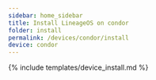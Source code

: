 ```yaml
---
sidebar: home_sidebar
title: Install LineageOS on condor
folder: install
permalink: /devices/condor/install
device: condor
---
```

{% include templates/device_install.md %}
